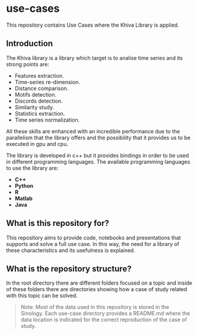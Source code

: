 # use-cases

This repository contains Use Cases where the Khiva Library is applied. 

## Introduction 

The Khiva library is a library which target is to analise time series and its strong points are: 

* Features extraction.
* Time-series re-dimension.
* Distance comparison.
* Motifs detection.
* Discords detection.
* Similarity study.
* Statistics extraction.
* Time series normalization.


All these skills are enhanced with an incredible performance due to the parallelism that the library offers and the 
possibility that it provides us to be executed in gpu and cpu.

The library  is developed in c++ but it provides bindings in order to be used in different programming languages.
The available programming languages to use the library are:

* **C++**
* **Python**
* **R**
* **Matlab**
* **Java**

## What is this repository for? 

This repository aims to provide code, notebooks and presentations that supports and solve a full use case. 
In this way, the need for a library of these characteristics and its usefulness is explained. 

## What is the repository structure? 

In the root directory there are different folders focused on a topic and inside of these folders there are directories
 showing how a case of study related with this topic can be solved. 

> Note: Most of the data used in this repository is stored in the Sinology. Each use-case directory provides a README.md where the 
data location is indicated for the correct reproduction of the case of study.   